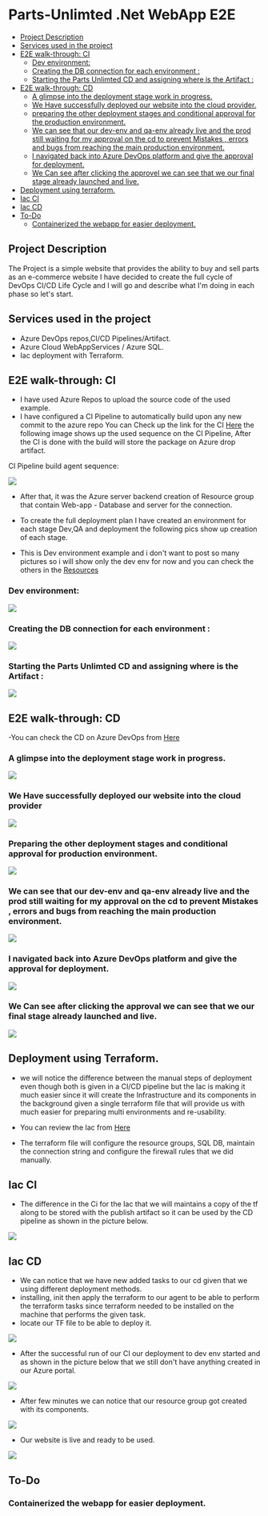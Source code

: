 # Parts-Unlimted .Net WebApp E2E

- [Project Description](#ProjectDescription)
- [Services used in the project](#Servicesusedintheproject)
- [E2E walk-through: CI](#e2e-walk-through-ci)
	- [Dev environment:](#dev-environment)
	- [Creating the DB connection for each environment :](#creating-the-db-connection-for-each-environment)
	- [Starting the Parts Unlimted CD and assigning where is the Artifact :](#starting-the-parts-unlimted-cd-and-assigning-where-is-the-artifact)
- [E2E walk-through: CD](#e2e-walk-through-cd)
	- [A glimpse into the deployment stage work in progress.](#Aglimpseintothedeploymentstageworkinprogress.)
	- [We Have successfully deployed our website into the cloud provider.](#WeHavescuessfulydeployedourwebsiteintothecloudprovider)
	- [preparing the other deployment stages and conditional approval for the production environment.](#Preparingtheotherdeploymentstagesandconditionalapprovalforproductionenvironment.)
	- [We can see that our dev-env and qa-env already live and the prod still waiting for my approval on the cd to prevent Mistakes , errors and bugs from reaching the main production environment.](#Wecanseethatourdev-envandqa-envalreadyliveandtheprodstillwaitingformyapprovalonthecdtopreventMistakeserrorsandbugsfromreachingthemainproductionenvironment.)
	- [I navigated back into Azure DevOps platform and give the approval for deployment.](#InavigatedbackintoAzureDevOpsplatformandgivetheapprovalfordeployment.)
	- [We Can see after clicking the approvel we can see that we our final stage already launched and live.](#WeCanseeafterclickingtheapprovelwecanseethatweourfinalstagealreadylaunchedandlive.)
- [Deployment using terraform.](#Deploymentusingterraform.)
- [Iac CI](#IacCI)
- [Iac CD](#IacCD)
- [To-Do](#To-Do)
	- [Containerized the webapp for easier deployment.](#Containerizedthewebappforeasierdeployment.)

##  <a name='ProjectDescription'></a>Project Description
The Project is a simple website that provides the ability to buy and sell parts as an e-commerce website I have decided to create the full cycle of DevOps CI/CD Life Cycle and I will go and describe what I'm doing in each phase so let's start.


##   <a name='Servicesusedintheproject'></a>Services used in the project

- Azure DevOps repos,CI/CD Pipelines/Artifact.
- Azure Cloud WebAppServices / Azure SQL.
- Iac deployment with Terraform.

##   <a name='E2Ewalk-through:CI'></a>E2E walk-through: CI 

- I have used Azure Repos to upload the source code of the used example.
- I have configured a CI Pipeline to automatically build upon any new commit to the azure repo You can Check up the link for the CI [Here](https://dev.azure.com/DevOps-v-tutorial/Devops-course-tutorial/_build/results?buildId=26&view=logs&j=275f1d19-1bd8-5591-b06b-07d489ea915a&t=40b1ee41-44d6-5bba-aa04-4b76a5c732e5) the following image shows up the used sequence on the CI Pipeline, After the CI is done with the build will store the package on Azure drop artifact.

CI Pipeline build agent sequence:

![](assets/images/01.Ci.jpg)

- After that, it was the Azure server backend creation of Resource group that contain Web-app - Database and server for the connection.

- To create the full deployment plan I have created an environment for each stage Dev,QA and deployment the following pics show up creation of each stage.

- This is Dev environment  example and i don't want to post so many pictures so i will show only the dev env for now and you can check the others in the [Resources](assets/images/)
  
###   <a name='Devenvironment:'></a>Dev environment: 
  
![](assets/images/01.RG-Dev.jpg)


###   <a name='CreatingtheDBconnectionforeachenvironment:'></a>Creating the DB connection for each environment :

![](assets/images/08.connecting%20db.jpg)

###   <a name='StartingthePartsUnlimtedCDandassigningwhereistheArtifact:'></a>Starting the Parts Unlimted CD and assigning where is the Artifact :
![](assets/images/09.Publish.jpg)

##   <a name='E2Ewalk-through:CD'></a>E2E walk-through: CD 

-You can check the CD on Azure DevOps from [Here](https://dev.azure.com/DevOps-v-tutorial/Devops-course-tutorial/_release?_a=releases&view=mine&definitionId=3)


###   <a name='Aglimpseintothedeploymentstageworkinprogress.'></a>A glimpse into the deployment stage work in progress.
![](assets/images/010.deployment%20is%20happening.jpg)

### <a name='WeHavescuessfulydeployedourwebsiteintothecloudprovider'></a>We Have successfully deployed our website into the cloud provider
![](assets/images/014.Working%20website.jpg)


###   <a name='Preparingtheotherdeploymentstagesandconditionalapprovalforproductionenvironment.'></a>Preparing the other deployment stages and conditional approval for production environment.
![](assets/images/015.aprroval.jpg)


###   <a name='Wecanseethatourdev-envandqa-envalreadyliveandtheprodstillwaitingformyapprovalonthecdtopreventMistakeserrorsandbugsfromreachingthemainproductionenvironment.'></a>We can see that our dev-env and qa-env already live and the prod still waiting for my approval on the cd to prevent Mistakes , errors and bugs from reaching the main production environment.
![](assets/images/016.waiting%20for%20approvel.jpg)

###   <a name='InavigatedbackintoAzureDevOpsplatformandgivetheapprovalfordeployment.'></a>I navigated back into Azure DevOps platform and give the approval for deployment.
![](assets/images/017.aprroval%20stage.jpg)
  
###  <a name='WeCanseeafterclickingtheapprovelwecanseethatweourfinalstagealreadylaunchedandlive.'></a>We Can see after clicking the approval we can see that we our final stage already launched and live.
![](assets/images/018.After%20aprroving%20all%203%20working.jpg)


##   <a name='Deploymentusingterraform.'></a>Deployment using Terraform.

- we will notice the difference between the manual steps of deployment even though both is given in a CI/CD pipeline but the Iac is making it much easier since it will create the Infrastructure and  its components in the background given a single terraform file that will provide us with much easier for preparing multi environments and re-usability.

- You can review the Iac from [Here](infra/websql.tf)

- The terraform file will configure the resource groups, SQL DB, maintain the connection string and configure the firewall rules that we did manually.

##   <a name='IacCI'></a>Iac CI

- The difference in the Ci for the Iac that we will maintains a copy of the tf along to be stored with the publish artifact so it can be used by the CD pipeline as shown in the picture below.

![](assets/images/019.%20Infra-copy-files.jpg)

##   <a name='IacCD'></a>Iac CD 

- We can notice that we have new added tasks to our cd given that we using different deployment methods.
- installing, init then apply the terraform to our agent to be able to perform the terraform tasks since terraform needed to be installed on the machine that performs the given task.
- locate our TF file to be able to deploy it.

![](assets/images/020-TF-int-apply.jpg)

- After the successful run of our CI our deployment to dev env started and as shown in the picture below that we still don't have anything created in our Azure portal.

![](assets/images/021-Azure-empty.jpg)

- After few minutes we can notice that our resource group got created with its components.

![](assets/images/022-Resources%20created.jpg) 

- Our website is live and ready to be used.

![](assets/images/023-scuess.jpg)


##   <a name='To-Do'></a>To-Do
###  <a name='Containerizedthewebappforeasierdeployment.'></a>Containerized the webapp for easier deployment.
